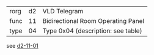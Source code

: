 
|    |   |   |
| -- | - | - |
| rorg | d2 | VLD Telegram |
| func | 11 | Bidirectional Room Operating Panel |
| type | 04 | Type 0x04 (description: see table) |

see [d2-11-01](d2-11-01.md)
  